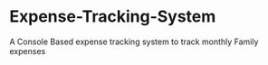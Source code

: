 # Expense-Tracking-System
A Console Based expense tracking system to track monthly Family expenses 
